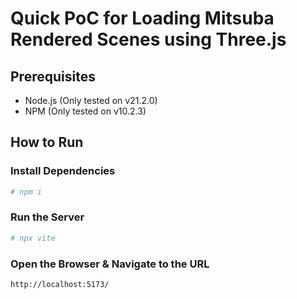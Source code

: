 # Quick PoC for Loading Mitsuba Rendered Scenes using Three.js

## Prerequisites

* Node.js (Only tested on v21.2.0)
* NPM (Only tested on v10.2.3)

## How to Run

### Install Dependencies
```bash
# npm i
```

### Run the Server
```bash
# npx vite
```

### Open the Browser & Navigate to the URL

```
http://localhost:5173/
```
